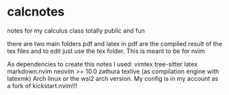 # calcnotes
notes for my calculus class totally public and fun

there are two main folders pdf and latex
in pdf are the compiled result of the tex files
and to edit just use the tex folder. This is meant
to be for nvim

As dependencies to create this notes I used:
vimtex
tree-sitter latex
markdown.nvim
neovim >= 10.0
zathura
texlive (as compilation engine with latexmk)
Arch linux or the wsl2 arch version. My config is in my
account as a fork of kickstart.nvim!!!

